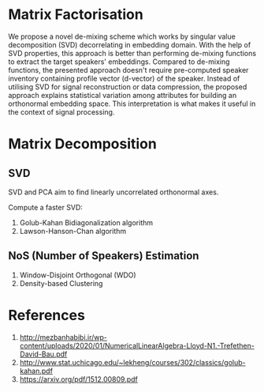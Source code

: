 # Matrix Factorisation

We propose a novel de-mixing scheme which works by singular value decomposition (SVD) decorrelating in embedding domain. With the help of SVD properties, this approach is better than performing de-mixing functions to extract the target speakers' embeddings. Compared to de-mixing functions, the presented approach doesn't require pre-computed speaker inventory containing profile vector (d-vector) of the speaker. Instead of utilising SVD for signal reconstruction or data compression, the proposed approach explains statistical variation among attributes for building an orthonormal embedding space. This interpretation is what makes it useful in the context of signal processing.

# Matrix Decomposition

## SVD

SVD and PCA aim to find linearly uncorrelated orthonormal axes.

Compute a faster SVD:

1. Golub-Kahan Bidiagonalization algorithm
2. Lawson-Hanson-Chan algorithm

## NoS (Number of Speakers) Estimation

1. Window-Disjoint Orthogonal (WDO)
2. Density-based Clustering

# References

1. http://mezbanhabibi.ir/wp-content/uploads/2020/01/NumericalLinearAlgebra-Lloyd-N1.-Trefethen-David-Bau.pdf
2. http://www.stat.uchicago.edu/~lekheng/courses/302/classics/golub-kahan.pdf
3. https://arxiv.org/pdf/1512.00809.pdf
